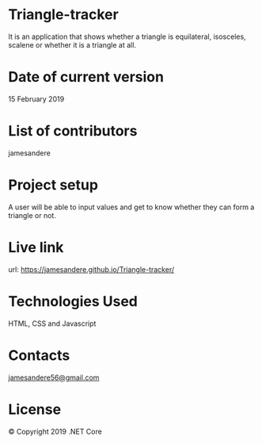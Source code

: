 # Triangle-tracker
  It is an application that shows whether a triangle is equilateral, isosceles, scalene or whether it is a triangle at all.
# Date of current version
15 February 2019
# List of contributors
jamesandere
# Project setup
A user will be able to input values and get to know whether they can form a triangle or not.
# Live link
url: https://jamesandere.github.io/Triangle-tracker/
# Technologies Used
HTML, CSS and Javascript
# Contacts
jamesandere56@gmail.com
# License
© Copyright 2019 .NET Core
